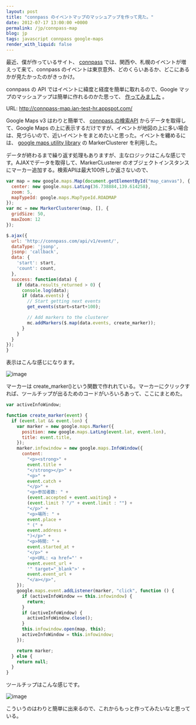 ```yaml
---
layout: post
title: "connpass のイベントマップのマッシュアップを作って見た。"
date: 2012-07-17 13:00:00 +0000
permalink: /jp/connpass-map
blog: jp
tags: javascript connpass google-maps
render_with_liquid: false
---
```


最近、僕が作っているサイト、 [connpass](http://connpass.com/)
では、関西や、札幌のイベントが増えって来て、connpass
のイベントは東京意外、どのくらいあるか、どこにあるかが見たかったのがきっかけ。

connpass の API ではイベントに緯度と経度を簡単に取れるので、Google マップのマッシュアップは簡単に作れるのかた思って、
[作ってみました](http://connpass-map.ian-test-hr.appspot.com/) 。

URL: <http://connpass-map.ian-test-hr.appspot.com/>

Google Maps v3 はわりと簡単で、 [connpass
の検索API](http://connpass.com/about/api/) からデータを取得して、Google Maps
の上に表示するだけですが、イベントが地図の上に多い場合は、見づらいので、近いイベントをまとめたいと思った。イベントを纏めるには、
[google maps utility
library](https://code.google.com/p/google-maps-utility-library-v3/) の
MarkerClusterer を利用した。

データが終わるまで繰り返す処理もありますが、主なロジックはこんな感じです。AJAXでデータを取得して、MarkerCLusterer
のオブジェクトインスタンスにマーカー追加する。検索APIは最大100件しか返さないので、

```javascript
var map = new google.maps.Map(document.getElementById("map_canvas"), {
  center: new google.maps.LatLng(36.738884,139.614258),
  zoom: 5,
  mapTypeId: google.maps.MapTypeId.ROADMAP
});
var mc = new MarkerClusterer(map, [], {
  gridSize: 50,
  maxZoom: 12
});

$.ajax({
  url: 'http://connpass.com/api/v1/event/',
  dataType: 'jsonp',
  jsonp: 'callback',
  data: {
    'start': start,
    'count': count,
  },
  success: function(data) {
    if (data.results_returned > 0) {
      console.log(data);
      if (data.events) {
        // Start getting next events
        get_events(start=start+100);

        // Add markers to the clusterer
        mc.addMarkers($.map(data.events, create_marker));
      }
    }
  }
});
}
```

表示はこんな感じになります。

![image](https://storage.googleapis.com/static.ianlewis.org/prod/img/680/connpass_map_big.png)

マーカーは
create_marker()という関数で作れれている。マーカーにクリックすれば、ツールチップが出るためのコードがいろいろあって、ここにまとめた。

```javascript
var activeInfoWindow;

function create_marker(event) {
  if (event.lat && event.lon) {
    var marker = new google.maps.Marker({
      position: new google.maps.LatLng(event.lat, event.lon),
      title: event.title,
    });
    marker.infowindow = new google.maps.InfoWindow({
      content:
        "<p><strong>" +
        event.title +
        "</strong></p>" +
        "<p>" +
        event.catch +
        "</p>" +
        "<p>参加者数: " +
        (event.accepted + event.waiting) +
        (event.limit ? "/" + event.limit : "") +
        "</p>" +
        "<p>場所: " +
        event.place +
        " (" +
        event.address +
        ")</p>" +
        "<p>時間: " +
        event.started_at +
        "</p>" +
        '<p>URL: <a href="' +
        event.event_url +
        '" target="_blank">' +
        event.event_url +
        "</a></p>",
    });
    google.maps.event.addListener(marker, "click", function () {
      if (activeInfoWindow == this.infowindow) {
        return;
      }
      if (activeInfoWindow) {
        activeInfoWindow.close();
      }
      this.infowindow.open(map, this);
      activeInfoWindow = this.infowindow;
    });

    return marker;
  } else {
    return null;
  }
}
```

ツールチップはこんな感じです。

![image](https://storage.googleapis.com/static.ianlewis.org/prod/img/680/connpass_map_tooltip_big.png)

こういうのはわりと簡単に出来るので、これからもっと作ってみたいなと思っている。
